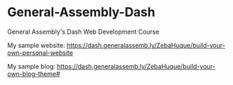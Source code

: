 # General-Assembly-Dash
General Assembly's Dash Web Development Course

My sample website: https://dash.generalassemb.ly/ZebaHuque/build-your-own-personal-website

My sample blog: https://dash.generalassemb.ly/ZebaHuque/build-your-own-blog-theme#
